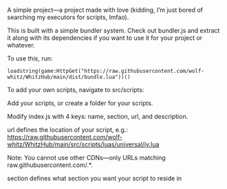 A simple project—a project made with love (kidding, I’m just bored of searching my executors for scripts, lmfao).

This is built with a simple bundler system. Check out bundler.js and extract it along with its dependencies if you want to use it for your project or whatever.

To use this, run:

```loadstring(game:HttpGet("https://raw.githubusercontent.com/wolf-whitz/WhitzHub/main/dist/bundle.lua"))()```


To add your own scripts, navigate to src/scripts:

Add your scripts, or create a folder for your scripts.

Modify index.js with 4 keys: name, section, url, and description.

url defines the location of your script, e.g.:
https://raw.githubusercontent.com/wolf-whitz/WhitzHub/main/src/scripts/luas/universal/iy.lua

Note: You cannot use other CDNs—only URLs matching raw.githubusercontent.com/.*.

section defines what section you want your script to reside in 